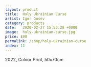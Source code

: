 ```yaml
---
layout: product
title:  Holy Ukrainian Curse
artist: Igor Gusev
category: products
date:   2020-02-27 15:53:28 +0000
image:  holy-ukrainian-curse.jpg
price: £90
permalink: /shop/holy-ukrainian-curse
index: 11
---
```

2022, Colour Print, 50x70cm
